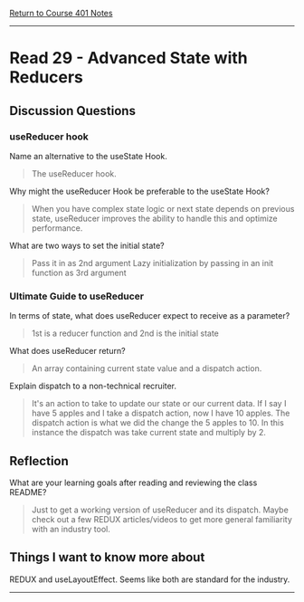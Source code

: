 [Return to Course 401 Notes](https://KrisDunning.github.io/401-Reading-Notes)

-----

# Read 29 - Advanced State with Reducers

## Discussion Questions

### useReducer hook

Name an alternative to the useState Hook.
> The useReducer hook.

Why might the useReducer Hook be preferable to the useState Hook?
> When you have complex state logic or next state depends on previous state, useReducer improves the ability to handle this and optimize performance.

What are two ways to set the initial state?
> Pass it in as 2nd argument
> Lazy initialization by passing in an init function as 3rd argument

### Ultimate Guide to useReducer

In terms of state, what does useReducer expect to receive as a parameter?
> 1st is a reducer function and 2nd is the initial state

What does useReducer return?
> An array containing current state value and a dispatch action.

Explain dispatch to a non-technical recruiter.
> It's an action to take to update our state or our current data. If I say I have 5 apples and I take a dispatch action, now I have 10 apples. The dispatch action is what we did the change the 5 apples to 10. In this instance the dispatch was take current state and multiply by 2.

## Reflection

What are your learning goals after reading and reviewing the class README?

> Just to get a working version of useReducer and its dispatch. Maybe check out a few REDUX articles/videos to get more general familiarity with an industry tool.

## Things I want to know more about

REDUX and useLayoutEffect. Seems like both are standard for the industry. 

-----
